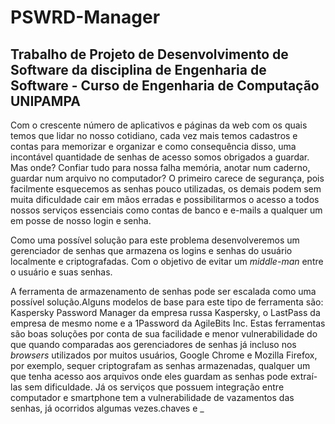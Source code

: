 # PSWRD-Manager
## Trabalho de Projeto de Desenvolvimento de Software da disciplina de Engenharia de Software - Curso de Engenharia de Computação UNIPAMPA

Com o crescente número de aplicativos e páginas da web com os quais temos que lidar no nosso cotidiano, cada vez mais temos cadastros e contas para memorizar e organizar e como consequência disso, uma incontável quantidade de senhas de acesso somos obrigados a guardar. Mas onde? Confiar tudo para nossa falha memória, anotar num caderno, guardar num arquivo no computador? O primeiro carece de segurança, pois facilmente esquecemos as senhas pouco utilizadas, os demais podem sem muita dificuldade cair em mãos erradas e possibilitarmos o acesso a todos nossos serviços essenciais como contas de banco e e-mails a qualquer um em posse de nosso login e senha.

Como uma possível solução para este problema desenvolveremos um gerenciador de senhas que armazena os logins e senhas do usuário localmente e criptografadas. Com o objetivo de evitar um _middle-man_  entre o usuário e suas senhas.

A ferramenta de armazenamento de senhas pode ser escalada como uma possível solução.Alguns modelos de base para este tipo de ferramenta são: Kaspersky Password Manager da empresa russa Kaspersky, o LastPass da empresa de mesmo nome e a 1Password da AgileBits Inc. Estas ferramentas são boas soluções por conta de sua facilidade e menor vulnerabilidade do que quando comparadas aos gerenciadores de senhas já incluso nos _browsers_ utilizados por muitos usuários, Google Chrome e Mozilla Firefox, por exemplo, sequer criptografam as senhas armazenadas, qualquer um que tenha acesso aos arquivos onde eles guardam as senhas pode extraí-las sem dificuldade. Já os serviços que possuem integração entre computador e smartphone tem a vulnerabilidade de vazamentos das senhas, já ocorridos algumas vezes.chaves e
_ 
